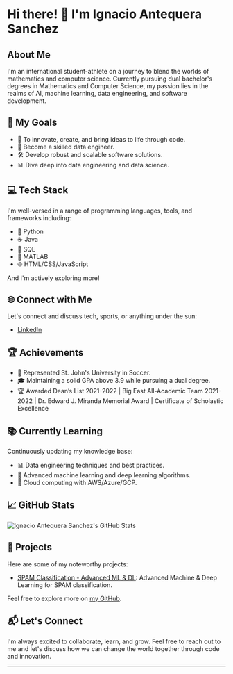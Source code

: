 <!-- Ignacio Antequera Sanchez -->
# Hi there! 👋 I'm Ignacio Antequera Sanchez

## About Me
I'm an international student-athlete on a journey to blend the worlds of mathematics and computer science. Currently pursuing dual bachelor's degrees in Mathematics and Computer Science, my passion lies in the realms of AI, machine learning, data engineering, and software development.

## 🚀 My Goals
- 🌟 To innovate, create, and bring ideas to life through code.
- 🤖 Become a skilled data engineer.
- 🛠️ Develop robust and scalable software solutions.
- 📊 Dive deep into data engineering and data science.

## 💻 Tech Stack
I'm well-versed in a range of programming languages, tools, and frameworks including:
- 🐍 Python
- ☕ Java
- 🐘 SQL
- 🧪 MATLAB
- 🌐 HTML/CSS/JavaScript

And I'm actively exploring more!

## 🌐 Connect with Me
Let's connect and discuss tech, sports, or anything under the sun:
- [LinkedIn](https://www.linkedin.com/in/ignacio-antequera)

## 🏆 Achievements
- 🏅 Represented St. John's University in Soccer.
- 🎓 Maintaining a solid GPA above 3.9 while pursuing a dual degree.
- 🏆 Awarded Dean’s List 2021-2022 | Big East All-Academic Team 2021-2022 | Dr. Edward J. Miranda Memorial Award | Certificate of Scholastic Excellence

## 📚 Currently Learning
Continuously updating my knowledge base:
- 📊 Data engineering techniques and best practices.
- 🤖 Advanced machine learning and deep learning algorithms.
- 🧰 Cloud computing with AWS/Azure/GCP.

## 📈 GitHub Stats
![Ignacio Antequera Sanchez's GitHub Stats](https://github-readme-stats.vercel.app/api?username=ignacio-antequera&show_icons=true&theme=radical)

## 🎯 Projects
Here are some of my noteworthy projects:
- [SPAM Classification - Advanced ML & DL](https://github.com/Ignacio-Antequera/SPAM_Classification_ML-DL): Advanced Machine & Deep Learning for SPAM classification.

Feel free to explore more on [my GitHub](https://github.com/ignacio-antequera).

## 📬 Let's Connect
I'm always excited to collaborate, learn, and grow. Feel free to reach out to me and let's discuss how we can change the world together through code and innovation.

---
